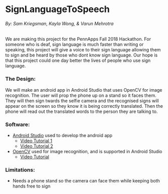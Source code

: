 # SignLanguageToSpeech
###### By: Sam Kriegsman, Kayla Wong, & Varun Mehrotra

We are making this project for the PennApps Fall 2018 Hackathon. For someone who is deaf, sign language is much faster than writing or speaking, this project will give a voice to their sign language allowing them to sign and be heard by those who dont know sign language. Our hope is that this project could one day better the lives of people who use sign language.

### The Design:
We will make an android app in Android Studio that uses OpenCV for image recognition. The user will prop the phone up on a stand so it faces them. They will then sign twards the selfie camera and the recognised signs will appear on the screen so they know it is being correctly translated. Then the phone will read out the translated words to the person they are talking to.

### Software:
- [Android Studio](https://developer.android.com/studio/) used to develop the android app
  - [Video Tutorial 1](https://www.youtube.com/watch?v=6iHGTS4-wWs&vl=en)
  - [Video Tutorial 2](https://www.youtube.com/watch?v=dFlPARW5IX8&list=PLp9HFLVct_ZvMa7IVdQyUUyh8t2re9apm)
- [OpenCV](https://opencv.org/platforms/android/) used for image recognition, and is supported in Android Studio
  - [Video Tutorial](https://www.youtube.com/playlist?list=PLF0BIlN2vd8uFaeuIn6OBnxfXMBXnGAI_)

### Limitations:
- Needs a phone stand so the camera can face them while keeping both hands free to sign

